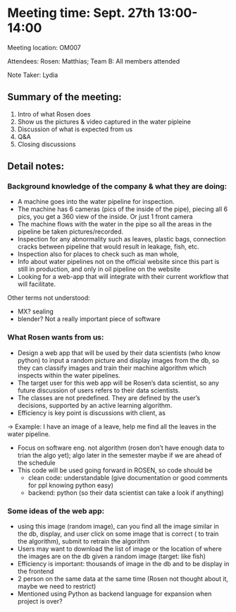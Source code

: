 # Meeting time: Sept. 27th 13:00-14:00

Meeting location: OM007

Attendees: Rosen: Matthias; Team B: All members attended

Note Taker: Lydia

## Summary of the meeting:

1. Intro of what Rosen does
2. Show us the pictures & video captured in the water pipleine
3. Discussion of what is expected from us
4. Q&A 
5. Closing discussions

## Detail notes:

### Background knowledge of the company & what they are doing:
- A machine goes into the water pipeline for inspection.
- The machine has 6 cameras (pics of the inside of the pipe), piecing all 6 pics, you get a 360 view of the inside. Or just 1 front camera
- The machine flows with the water in the pipe so all the areas in the pipeline be taken pictures/recorded.
- Inspection for any abnormality such as leaves, plastic bags, connection cracks between pipeline that would result in leakage, fish, etc.
- Inspection also for places to check such as man whole,
- Info about water pipelines not on the official website since this part is still in production, and only in oil pipeline on the website
- Looking for a web-app that will integrate with their current workflow that will facilitate.

Other terms not understood: 

- MX? sealing
- blender? Not a really important piece of software

### What Rosen wants from us:

- Design a web app that will be used by their data scientists (who know python) to input a random picture and display images from the db, so they can classify images and train their machine algorithm which inspects within the water pipelines.
- The target user for this web app will be Rosen’s data scientist, so any future discussion of users refers to their data scientists.
- The classes are not predefined. They are defined by the user’s decisions, supported by an active learning algorithm.
- Efficiency is key point is discussions with client, as

→ Example: I have an image of a leave, help me find all the leaves in the water pipeline.

- Focus on software eng. not algorithm (rosen don’t have enough data to trian the algo yet); algo later in the semester maybe if we are ahead of the schedule
- This code will be used going forward in ROSEN, so code should be
    - clean code: understandable (give documentation or good comments for ppl knowing python easy)
    - backend: python (so their data scientist can take a look if anything)

### Some ideas of the web app:

- using this image (random image), can you find all the image similar in the db, display, and user click on some image that is correct ( to train the algorithm), submit to retrain the algorithm
- Users may want to download the list of image or the location of where the images are on the db given a random image (target: like fish)
- Efficiency is important: thousands of image in the db and to be display in the frontend
- 2 person on the same data at the same time (Rosen not thought about it, maybe we need to restrict)
- Mentioned using Python as backend language for expansion when project is over?